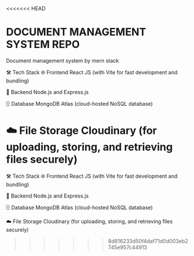 <<<<<<< HEAD
# DOCUMENT MANAGEMENT SYSTEM REPO
Document management system by mern stack

🛠 Tech Stack 🌐 Frontend React JS (with Vite for fast development and bundling)

🔗 Backend Node.js and Express.js

🗄 Database MongoDB Atlas (cloud-hosted NoSQL database)

☁️ File Storage Cloudinary (for uploading, storing, and retrieving files securely)
=======
🛠 Tech Stack
🌐 Frontend
React JS (with Vite for fast development and bundling)

🔗 Backend
Node.js and Express.js

🗄 Database
MongoDB Atlas (cloud-hosted NoSQL database)

☁️ File Storage
Cloudinary (for uploading, storing, and retrieving files securely)
>>>>>>> 8d816233d50f4daf71d0d003eb2745e957c44913
